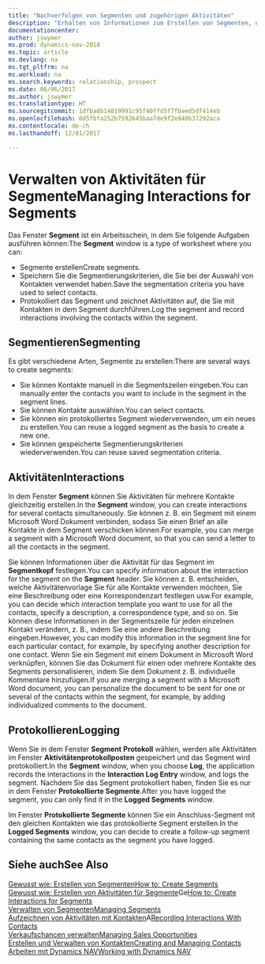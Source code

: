 ```yaml
---
title: "Nachverfolgen von Segmenten und zugehörigen Aktivitäten"
description: "Erhalten von Informationen zum Erstellen von Segmenten, um Kontaktgruppen zu definieren und Festlegen von Aktivitäten für Segmente."
documentationcenter: 
author: jswymer
ms.prod: dynamics-nav-2018
ms.topic: article
ms.devlang: na
ms.tgt_pltfrm: na
ms.workload: na
ms.search.keywords: relationship, prospect
ms.date: 06/06/2017
ms.author: jswymer
ms.translationtype: HT
ms.sourcegitcommit: 1dfba8b14019991c95f40ffd5f7fbaed5df414eb
ms.openlocfilehash: 0d5fbfa252b7592645baa7de9f2e840b37292aca
ms.contentlocale: de-ch
ms.lasthandoff: 12/01/2017

---
```

# <a name="managing-interactions-for-segments"></a><span data-ttu-id="4be4b-103">Verwalten von Aktivitäten für Segmente</span><span class="sxs-lookup"><span data-stu-id="4be4b-103">Managing Interactions for Segments</span></span>
<span data-ttu-id="4be4b-104">Das Fenster **Segment** ist ein Arbeitsschein, in dem Sie folgende Aufgaben ausführen können:</span><span class="sxs-lookup"><span data-stu-id="4be4b-104">The **Segment** window is a type of worksheet where you can:</span></span>

* <span data-ttu-id="4be4b-105">Segmente erstellen</span><span class="sxs-lookup"><span data-stu-id="4be4b-105">Create segments.</span></span>
* <span data-ttu-id="4be4b-106">Speichern Sie die Segmentierungskriterien, die Sie bei der Auswahl von Kontakten verwendet haben.</span><span class="sxs-lookup"><span data-stu-id="4be4b-106">Save the segmentation criteria you have used to select contacts.</span></span>
* <span data-ttu-id="4be4b-107">Protokolliert das Segment und zeichnet Aktivitäten auf, die Sie mit Kontakten in dem Segment durchführen.</span><span class="sxs-lookup"><span data-stu-id="4be4b-107">Log the segment and record interactions involving the contacts within the segment.</span></span>

## <a name="segmenting"></a><span data-ttu-id="4be4b-108">Segmentieren</span><span class="sxs-lookup"><span data-stu-id="4be4b-108">Segmenting</span></span>
<span data-ttu-id="4be4b-109">Es gibt verschiedene Arten, Segmente zu erstellen:</span><span class="sxs-lookup"><span data-stu-id="4be4b-109">There are several ways to create segments:</span></span>

* <span data-ttu-id="4be4b-110">Sie können Kontakte manuell in die Segmentszeilen eingeben.</span><span class="sxs-lookup"><span data-stu-id="4be4b-110">You can manually enter the contacts you want to include in the segment in the segment lines.</span></span>
* <span data-ttu-id="4be4b-111">Sie können Kontakte auswählen.</span><span class="sxs-lookup"><span data-stu-id="4be4b-111">You can select contacts.</span></span>
* <span data-ttu-id="4be4b-112">Sie können ein protokolliertes Segment wiederverwenden, um ein neues zu erstellen.</span><span class="sxs-lookup"><span data-stu-id="4be4b-112">You can reuse a logged segment as the basis to create a new one.</span></span>
* <span data-ttu-id="4be4b-113">Sie können gespeicherte Segmentierungskriterien wiederverwenden.</span><span class="sxs-lookup"><span data-stu-id="4be4b-113">You can reuse saved segmentation criteria.</span></span>

## <a name="interactions"></a><span data-ttu-id="4be4b-114">Aktivitäten</span><span class="sxs-lookup"><span data-stu-id="4be4b-114">Interactions</span></span>
<span data-ttu-id="4be4b-115">In dem Fenster **Segment** können Sie Aktivitäten für mehrere Kontakte gleichzeitig erstellen.</span><span class="sxs-lookup"><span data-stu-id="4be4b-115">In the **Segment** window, you can create interactions for several contacts simultaneously.</span></span> <span data-ttu-id="4be4b-116">Sie können z. B. ein Segment mit einem Microsoft Word Dokument verbinden, sodass Sie einen Brief an alle Kontakte in dem Segment verschicken können.</span><span class="sxs-lookup"><span data-stu-id="4be4b-116">For example, you can merge a segment with a Microsoft Word document, so that you can send a letter to all the contacts in the segment.</span></span>

<span data-ttu-id="4be4b-117">Sie können Informationen über die Aktivität für das Segment im **Segmentkopf** festlegen.</span><span class="sxs-lookup"><span data-stu-id="4be4b-117">You can specify information about the interaction for the segment on the **Segment** header.</span></span> <span data-ttu-id="4be4b-118">Sie können z. B. entscheiden, welche Aktivitätenvorlage Sie für alle Kontakte verwenden möchten, Sie eine Beschreibung oder eine Korrespondenzart festlegen usw.</span><span class="sxs-lookup"><span data-stu-id="4be4b-118">For example, you can decide which interaction template you want to use for all the contacts, specify a description, a correspondence type, and so on.</span></span> <span data-ttu-id="4be4b-119">Sie können diese Informationen in der Segmentszeile für jeden einzelnen Kontakt verändern, z. B., indem Sie eine andere Beschreibung eingeben.</span><span class="sxs-lookup"><span data-stu-id="4be4b-119">However, you can modify this information in the segment line for each particular contact, for example, by specifying another description for one contact.</span></span> <span data-ttu-id="4be4b-120">Wenn Sie ein Segment mit einem Dokument in Microsoft Word verknüpfen, können Sie das Dokument für einen oder mehrere Kontakte des Segments personalisieren, indem Sie dem Dokument z. B. individuelle Kommentare hinzufügen.</span><span class="sxs-lookup"><span data-stu-id="4be4b-120">If you are merging a segment with a Microsoft Word document, you can personalize the document to be sent for one or several of the contacts within the segment, for example, by adding individualized comments to the document.</span></span>

## <a name="logging"></a><span data-ttu-id="4be4b-121">Protokollieren</span><span class="sxs-lookup"><span data-stu-id="4be4b-121">Logging</span></span>
<span data-ttu-id="4be4b-122">Wenn Sie in dem Fenster **Segment** **Protokoll** wählen, werden alle Aktivitäten im Fenster **Aktivitätenprotokollposten** gespeichert und das Segment wird protokolliert.</span><span class="sxs-lookup"><span data-stu-id="4be4b-122">In the **Segment** window, when you choose **Log**, the application records the interactions in the **Interaction Log Entry** window, and logs the segment.</span></span> <span data-ttu-id="4be4b-123">Nachdem Sie das Segment protokolliert haben, finden Sie es nur in dem Fenster **Protokollierte Segmente**.</span><span class="sxs-lookup"><span data-stu-id="4be4b-123">After you have logged the segment, you can only find it in the **Logged Segments** window.</span></span>

<span data-ttu-id="4be4b-124">Im Fenster **Protokollierte Segmente** können Sie ein Anschluss-Segment mit den gleichen Kontakten wie das protokollierte Segment erstellen.</span><span class="sxs-lookup"><span data-stu-id="4be4b-124">In the **Logged Segments** window, you can decide to create a follow-up segment containing the same contacts as the segment you have logged.</span></span>

## <a name="see-also"></a><span data-ttu-id="4be4b-125">Siehe auch</span><span class="sxs-lookup"><span data-stu-id="4be4b-125">See Also</span></span>
[<span data-ttu-id="4be4b-126">Gewusst wie: Erstellen von Segmenten</span><span class="sxs-lookup"><span data-stu-id="4be4b-126">How to: Create Segments</span></span>](marketing-how-create-segment.md)  
<span data-ttu-id="4be4b-127">[Gewusst wie: Erstellen von Aktivitäten für Segmente](marketing-how-create-interactions.md)Ge</span><span class="sxs-lookup"><span data-stu-id="4be4b-127">[How to: Create Interactions for Segments](marketing-how-create-interactions.md)</span></span>  
[<span data-ttu-id="4be4b-128">Verwalten von Segmenten</span><span class="sxs-lookup"><span data-stu-id="4be4b-128">Managing Segments</span></span>](marketing-segments.md)  
<span data-ttu-id="4be4b-129">[Aufzeichnen von Aktivitäten mit Kontakten](marketing-interactions.md)A</span><span class="sxs-lookup"><span data-stu-id="4be4b-129">[Recording Interactions With Contacts](marketing-interactions.md)</span></span>  
[<span data-ttu-id="4be4b-130">Verkaufschancen verwalten</span><span class="sxs-lookup"><span data-stu-id="4be4b-130">Managing Sales Opportunities</span></span>](marketing-manage-sales-opportunities.md)  
[<span data-ttu-id="4be4b-131">Erstellen und Verwalten von Kontakten</span><span class="sxs-lookup"><span data-stu-id="4be4b-131">Creating and Managing Contacts</span></span>](marketing-contacts.md)  
[<span data-ttu-id="4be4b-132">Arbeiten mit Dynamics NAV</span><span class="sxs-lookup"><span data-stu-id="4be4b-132">Working with Dynamics NAV</span></span>](ui-work-product.md)

